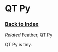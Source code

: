 
# QT Py

### [Back to Index](index.md)

*Related* [Feather](feather.md), [QT Py](qt_py.md)

QT Py is tiny.